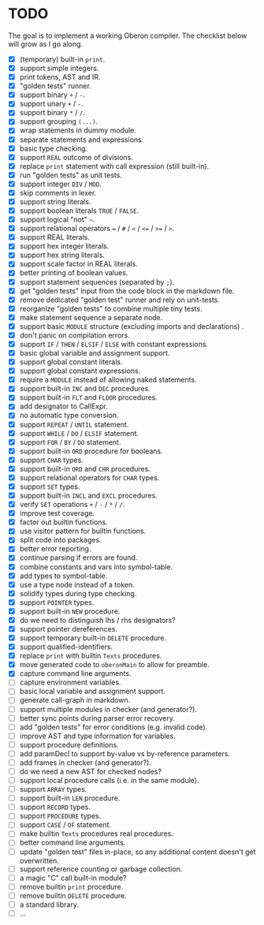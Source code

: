# TODO

The goal is to implement a working Oberon compiler. The checklist below will grow as I go along.

- [x] (temporary) built-in `print`.
- [x] support simple integers.
- [x] print tokens, AST and IR.
- [x] "golden tests" runner.
- [x] support binary `+` / `-`.
- [x] support unary `+` / `-`.
- [x] support binary `*` / `/`.
- [x] support grouping `(...)`.
- [x] wrap statements in dummy module.
- [x] separate statements and expressions.
- [x] basic type checking.
- [x] support `REAL` outcome of divisions.
- [x] replace `print` statement with call expression (still built-in).
- [x] run "golden tests" as unit tests.
- [x] support integer `DIV` / `MOD`.
- [x] skip comments in lexer.
- [x] support string literals.
- [x] support boolean literals `TRUE` / `FALSE`.
- [x] support logical "not" `~`.
- [x] support relational operators `=` / `#` / `<` / `<=` / `>=` / `>`.
- [x] support REAL literals.
- [x] support hex integer literals.
- [x] support hex string literals.
- [x] support scale factor in REAL literals.
- [x] better printing of boolean values.
- [x] support statement sequences (separated by `;`).
- [x] get "golden tests" input from the code block in the markdown file.
- [x] remove dedicated "golden test" runner and rely on unit-tests.
- [x] reorganize "golden tests" to combine multiple tiny tests.
- [x] make statement sequence a separate node.
- [x] support basic `MODULE` structure (excluding imports and declarations) .
- [x] don't panic on compilation errors.
- [x] support `IF` / `THEN` / `ELSIF` / `ELSE` with constant expressions.
- [x] basic global variable and assignment support.
- [x] support global constant literals.
- [x] support global constant expressions.
- [x] require a `MODULE` instead of allowing naked statements.
- [X] support built-in `INC` and `DEC` procedures. 
- [X] support built-in `FLT` and `FLOOR` procedures.
- [X] add designator to CallExpr.
- [X] no automatic type conversion.
- [X] support `REPEAT` / `UNTIL` statement.
- [X] support `WHILE` / `DO` / `ELSIF` statement.
- [X] support `FOR` / `BY` / `DO` statement.
- [x] support built-in `ORD` procedure for booleans. 
- [X] support `CHAR` types. 
- [X] support built-in `ORD` and `CHR` procedures.
- [x] support relational operators for `CHAR` types.
- [X] support `SET` types.
- [X] support built-in `INCL` and `EXCL` procedures. 
- [x] verify `SET` operations `+` / `-` / `*` / `/`.
- [x] improve test coverage.
- [x] factor out builtin functions.
- [x] use visitor pattern for builtin functions.
- [x] split code into packages.
- [x] better error reporting.
- [x] continue parsing if errors are found.
- [x] combine constants and vars into symbol-table.
- [x] add types to symbol-table.
- [x] use a type node instead of a token.
- [x] solidify types during type checking.
- [x] support `POINTER` types.
- [x] support built-in `NEW` procedure.
- [x] do we need to distinguish lhs / rhs designators?
- [x] support pointer dereferences.
- [x] support temporary built-in `DELETE` procedure.
- [x] support qualified-identifiers.
- [x] replace `print` with builtin `Texts` procedures.
- [x] move generated code to `oberonMain` to allow for preamble.
- [x] capture command line arguments.
- [ ] capture environment variables.
- [ ] basic local variable and assignment support.
- [ ] generate call-graph in markdown.
- [ ] support multiple modules in checker (and generator?).
- [ ] better sync points during parser error recovery.
- [ ] add "golden tests" for error conditions (e.g. invalid code).
- [ ] improve AST and type information for variables.
- [ ] support procedure definitions.
- [ ] add paramDecl to support by-value vs by-reference parameters.
- [ ] add frames in checker (and generator?).
- [ ] do we need a new AST for checked nodes?
- [ ] support local procedure calls (i.e. in the same module).
- [ ] support `ARRAY` types.
- [ ] support built-in `LEN` procedure.
- [ ] support `RECORD` types.
- [ ] support `PROCEDURE` types.
- [ ] support `CASE` / `OF` statement.
- [ ] make builtin `Texts` procedures real procedures.
- [ ] better command line arguments.
- [ ] update "golden test" files in-place, so any additional content doesn't get overwritten.
- [ ] support reference counting or garbage collection.
- [ ] a magic "C" call built-in module?
- [ ] remove builtin `print` procedure. 
- [ ] remove builtin `DELETE` procedure.
- [ ] a standard library.
- [ ] ...

